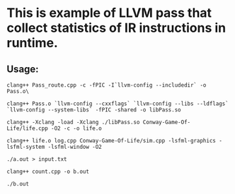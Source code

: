 # This is example of LLVM pass that collect statistics of IR instructions in runtime.  

## Usage:  

```
clang++ Pass_route.cpp -c -fPIC -I`llvm-config --includedir` -o Pass.o\  

clang++ Pass.o `llvm-config --cxxflags` `llvm-config --libs --ldflags` `llvm-config --system-libs` -fPIC -shared -o libPass.so  

clang++ -Xclang -load -Xclang ./libPass.so Conway-Game-Of-Life/life.cpp -O2 -c -o life.o  

clang++ life.o log.cpp Conway-Game-Of-Life/sim.cpp -lsfml-graphics -lsfml-system -lsfml-window -O2  

./a.out > input.txt

clang++ count.cpp -o b.out

./b.out
````


